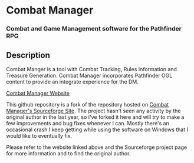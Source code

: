 # Combat Manager

### Combat and Game Management software for the Pathfinder RPG

## Description

Combat Manger is a tool with Combat Tracking, Rules Information and Treasure Generation. 
Combat Manager incorporates Pathfinder OGL content to provide an integrate experience for the DM.

[Combat Manager Website](http://combatmanager.com/)

This github repository is a fork of the repository hosted on 
[Combat Manager's Sourceforge Site](https://sourceforge.net/projects/combatmanagerpf/). 
The project hasn't seen any activity by the original author in the last year, so I've forked it here 
and will try to make a few improvements and bug fixes whenever I can. Mostly there's an occasional 
crash I keep getting while using the software on Windows that I would like to eventually fix.

Please refer to the website linked above and the Sourceforge project page for more information and 
to find the original author.
